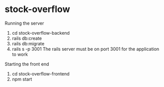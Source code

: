# stock-overflow
Running the server
1) cd stock-overflow-backend
2) rails db:create
3) rails db:migrate
4) rails s -p 3001
  The rails server must be on port 3001 for the application to work
  
Starting the front end
1) cd stock-overflow-frontend
2) npm start
